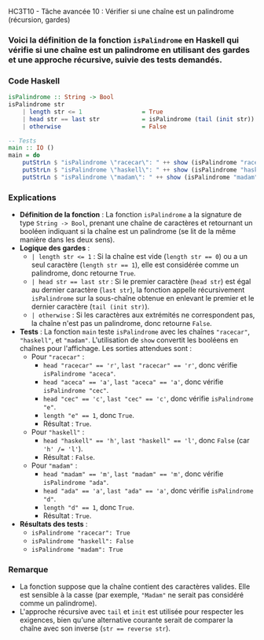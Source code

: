 HC3T10 - Tâche avancée 10 : Vérifier si une chaîne est un palindrome (récursion, gardes)

### Voici la définition de la fonction `isPalindrome` en Haskell qui vérifie si une chaîne est un palindrome en utilisant des gardes et une approche récursive, suivie des tests demandés.

### Code Haskell
```haskell
isPalindrome :: String -> Bool
isPalindrome str
    | length str <= 1                 = True
    | head str == last str            = isPalindrome (tail (init str))
    | otherwise                       = False

-- Tests
main :: IO ()
main = do
    putStrLn $ "isPalindrome \"racecar\": " ++ show (isPalindrome "racecar")  -- Affiche "isPalindrome \"racecar\": True"
    putStrLn $ "isPalindrome \"haskell\": " ++ show (isPalindrome "haskell")  -- Affiche "isPalindrome \"haskell\": False"
    putStrLn $ "isPalindrome \"madam\": " ++ show (isPalindrome "madam")      -- Affiche "isPalindrome \"madam\": True"
```

### Explications
- **Définition de la fonction** : La fonction `isPalindrome` a la signature de type `String -> Bool`, prenant une chaîne de caractères et retournant un booléen indiquant si la chaîne est un palindrome (se lit de la même manière dans les deux sens).
- **Logique des gardes** :
  - `| length str <= 1` : Si la chaîne est vide (`length str == 0`) ou a un seul caractère (`length str == 1`), elle est considérée comme un palindrome, donc retourne `True`.
  - `| head str == last str` : Si le premier caractère (`head str`) est égal au dernier caractère (`last str`), la fonction appelle récursivement `isPalindrome` sur la sous-chaîne obtenue en enlevant le premier et le dernier caractère (`tail (init str)`).
  - `| otherwise` : Si les caractères aux extrémités ne correspondent pas, la chaîne n'est pas un palindrome, donc retourne `False`.
- **Tests** : La fonction `main` teste `isPalindrome` avec les chaînes `"racecar"`, `"haskell"`, et `"madam"`. L'utilisation de `show` convertit les booléens en chaînes pour l'affichage. Les sorties attendues sont :
  - Pour `"racecar"` :
    - `head "racecar" == 'r'`, `last "racecar" == 'r'`, donc vérifie `isPalindrome "aceca"`.
    - `head "aceca" == 'a'`, `last "aceca" == 'a'`, donc vérifie `isPalindrome "cec"`.
    - `head "cec" == 'c'`, `last "cec" == 'c'`, donc vérifie `isPalindrome "e"`.
    - `length "e" == 1`, donc `True`.
    - Résultat : `True`.
  - Pour `"haskell"` :
    - `head "haskell" == 'h'`, `last "haskell" == 'l'`, donc `False` (car `'h' /= 'l'`).
    - Résultat : `False`.
  - Pour `"madam"` :
    - `head "madam" == 'm'`, `last "madam" == 'm'`, donc vérifie `isPalindrome "ada"`.
    - `head "ada" == 'a'`, `last "ada" == 'a'`, donc vérifie `isPalindrome "d"`.
    - `length "d" == 1`, donc `True`.
    - Résultat : `True`.
- **Résultats des tests** :
  - `isPalindrome "racecar": True`
  - `isPalindrome "haskell": False`
  - `isPalindrome "madam": True`

### Remarque
- La fonction suppose que la chaîne contient des caractères valides. Elle est sensible à la casse (par exemple, `"Madam"` ne serait pas considéré comme un palindrome).
- L'approche récursive avec `tail` et `init` est utilisée pour respecter les exigences, bien qu'une alternative courante serait de comparer la chaîne avec son inverse (`str == reverse str`).
